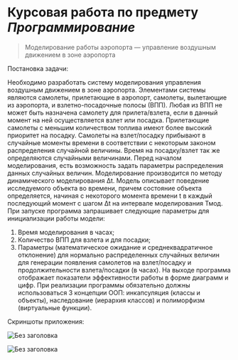 # Курсовая работа по предмету _Программирование_

>Моделирование работы аэропорта — управление воздушным движением в зоне аэропорта

Постановка задачи:

Необходимо разработать систему моделирования управления воздушным движением в зоне аэропорта. Элементами системы являются самолеты, прилетающие в аэропорт, самолеты, вылетающие из аэропорта, и взлетно-посадочные полосы (ВПП). Любая из ВПП не может быть назначена самолету для прилета/взлета, если в данный момент на ней осуществляется взлет или посадка. Прилетающие самолеты с меньшим количеством топлива имеют более высокий приоритет на посадку.
Самолеты на взлет/посадку прибывают в случайные моменты времени в соответствии с некоторым законом распределения случайной величины. Время на посадку/взлет так же определяются случайными величинами. Перед началом моделирования, есть возможность задать параметры распределения данных случайных величин.
Моделирование производится по методу динамического моделирования Δt. Модель описывает поведение исследуемого объекта во времени, причем состояние объекта определяется, начиная с некоторого момента времени t в каждый последующий момент с шагом Δt на интервале моделирования Тмод.
При запуске программа запрашивает следующие параметры для инициализации работы модели:
1.	Время моделирования в часах;
2.	Количество ВПП для взлета и для посадки;
3.	Параметры (математическое ожидание и среднеквадратичное отклонение) для нормально распределенных случайных величин для генерации появления самолетов на взлет/посадку и продолжительности взлета/посадки (в часах).
На выходе программа отображает показатели эффективности работы в форме диаграмм и цифр.
При реализации программы обязательно должны использоваться 3 концепции ООП: инкапсуляция (классы и объекты), наследование (иерархия классов) и полиморфизм (виртуальные функции).

Скриншоты приложения:

![Без заголовка](https://github.com/maximkhafaev/Course-work-Programming/assets/133359009/2880138c-f260-4c5b-b856-a5be8506f87c)

![Без заголовка](https://github.com/maximkhafaev/Course-work-Programming/assets/133359009/c3e721aa-e1d0-41dd-bca4-14ee7b9d2f52)

